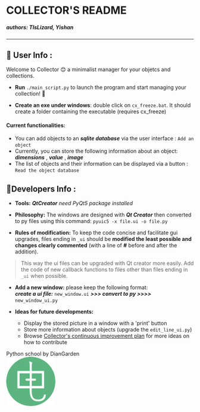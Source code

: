 # COLLECTOR'S README
##### *authors: TlsLizard, Yishan*
***
## **:loudspeaker: User Info :**
  
Welcome to Collector :blush:  a minimalist manager for your objetcs and collections.  
* **Run**  `./main_script.py`  to launch the program and start managing your collection! :punch:

* **Create an exe under windows**:
double click on `cx_freeze.bat`. It should create a folder containing the executable (requires cx_freeze)

#### Current functionalities:
  - You can add objects to an ***sqlite database*** via the user interface : ```Add an object```
  - Currently, you can store the following information  about an object:  ***dimensions*** , ***value*** , ***image***
  - The list of objects and their information can be displayed via a button : ```Read the object database```

## **:ledger:Developers Info :**

* **Tools:**  ***QtCreator***
_need PyQt5 package installed_

* **Philosophy:** The windows are designed with ***Qt Creator*** then converted to py files using this command: `pyuic5 -x file.ui -o file.py`

* **Rules of modification:** To keep the code concise and facilitate gui upgrades, files ending in `_ui` should be **modified the least possible and changes clearly commented** (with a line of **#** before and after the addition). 
>This way the ui files can be upgraded with Qt creator more easily. Add the code of new callback functions to files other than files ending in `_ui` when possible.

* **Add a new window:** please keep the following format:  
***create a ui file:*** `new_window.ui`  ***>>> convert to py >>>>*** `new_window_ui.py`

* **Ideas for future developments:**
  * Display the stored picture in a window with a 'print' button
  * Store more information about objects (upgrade the `edit_line_ui.py`)
  * Browse [Collector's continuous improvement plan](https://docs.google.com/spreadsheets/d/1C8u6lvReYK2EKYNKb6sXuTvEO1Q9m0ytoQSeTaUkn2k/edit?usp=sharing) for more ideas on how to contribute



Python school by DianGarden  
  ![DianGarden](/Diangarden.png)
